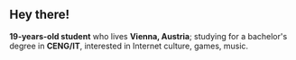 ## Hey there!

**19-years-old student** who lives **Vienna, Austria**; studying for a bachelor's degree in **CENG/IT**, interested in Internet culture, games, music.
